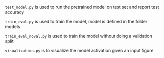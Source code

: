 `test_model.py` is used to run the pretrained model on test set and report test accuracy

`train_eval.py` is used to train the model, model is defined in the folder models

`train_eval_noval.py` is used to train the model without doing a validation split

`visualization.py` is to visualize the model activation given an input figure

